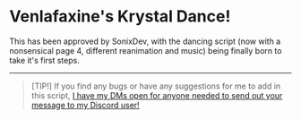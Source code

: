 # Venlafaxine's Krystal Dance!
This has been approved by SonixDev, with the dancing script (now with a nonsensical page 4, different reanimation and music) being finally born to take it's first steps.

---

> [TIP!]
> If you find any bugs or have any suggestions for me to add in this script, [I have my DMs open for anyone needed to send out your message to my Discord user!](https://discord.com/users/1351454752952549426)
